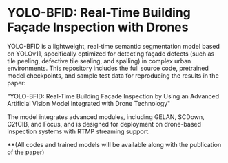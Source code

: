 # YOLO-BFID: Real-Time Building Façade Inspection with Drones

YOLO-BFID is a lightweight, real-time semantic segmentation model based on YOLOv11, specifically optimized for detecting façade defects (such as tile peeling, defective tile sealing, and spalling) in complex urban environments. This repository includes the full source code, pretrained model checkpoints, and sample test data for reproducing the results in the paper:

"YOLO-BFID: Real-Time Building Façade Inspection by Using an Advanced Artificial Vision Model Integrated with Drone Technology"

The model integrates advanced modules, including GELAN, SCDown, C2fCIB, and Focus, and is designed for deployment on drone-based inspection systems with RTMP streaming support.

**(All codes and trained models will be available along with the publication of the paper)
